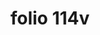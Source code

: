 ---
layout: edition
title: folio 114v
manuscript: Florence, Biblioteca Marucelliana, Carte Rajna XIX.15
sigla: R
iip: r114v.tif
milestone: 228
---